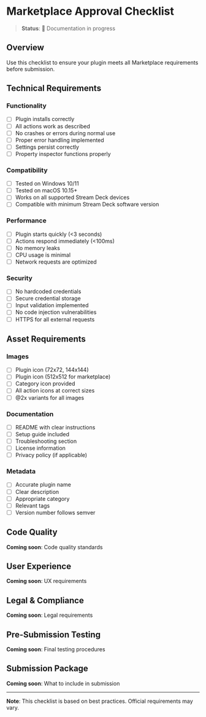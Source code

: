 # Marketplace Approval Checklist

> **Status**: 🚧 Documentation in progress

## Overview

Use this checklist to ensure your plugin meets all Marketplace requirements before submission.

## Technical Requirements

### Functionality
- [ ] Plugin installs correctly
- [ ] All actions work as described
- [ ] No crashes or errors during normal use
- [ ] Proper error handling implemented
- [ ] Settings persist correctly
- [ ] Property inspector functions properly

### Compatibility
- [ ] Tested on Windows 10/11
- [ ] Tested on macOS 10.15+
- [ ] Works on all supported Stream Deck devices
- [ ] Compatible with minimum Stream Deck software version

### Performance
- [ ] Plugin starts quickly (<3 seconds)
- [ ] Actions respond immediately (<100ms)
- [ ] No memory leaks
- [ ] CPU usage is minimal
- [ ] Network requests are optimized

### Security
- [ ] No hardcoded credentials
- [ ] Secure credential storage
- [ ] Input validation implemented
- [ ] No code injection vulnerabilities
- [ ] HTTPS for all external requests

## Asset Requirements

### Images
- [ ] Plugin icon (72x72, 144x144)
- [ ] Plugin icon (512x512 for marketplace)
- [ ] Category icon provided
- [ ] All action icons at correct sizes
- [ ] @2x variants for all images

### Documentation
- [ ] README with clear instructions
- [ ] Setup guide included
- [ ] Troubleshooting section
- [ ] License information
- [ ] Privacy policy (if applicable)

### Metadata
- [ ] Accurate plugin name
- [ ] Clear description
- [ ] Appropriate category
- [ ] Relevant tags
- [ ] Version number follows semver

## Code Quality

**Coming soon**: Code quality standards

## User Experience

**Coming soon**: UX requirements

## Legal & Compliance

**Coming soon**: Legal requirements

## Pre-Submission Testing

**Coming soon**: Final testing procedures

## Submission Package

**Coming soon**: What to include in submission

---

**Note**: This checklist is based on best practices. Official requirements may vary.
